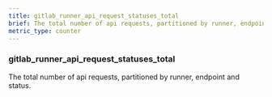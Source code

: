 ```yaml
---
title: gitlab_runner_api_request_statuses_total
brief: The total number of api requests, partitioned by runner, endpoint and status.
metric_type: counter
---
```

### gitlab_runner_api_request_statuses_total

The total number of api requests, partitioned by runner, endpoint and status.